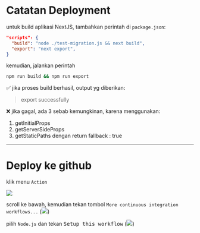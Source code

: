 # Catatan Deployment

untuk build aplikasi NextJS, tambahkan perintah di `package.json`:

```json
"scripts": {
  "build": "node ./test-migration.js && next build",
  "export": "next export",
}
```

kemudian, jalankan perintah

```bash
npm run build && npm run export
```

✅ jika proses build berhasil, output yg diberikan:

> export successfully

❌ jika gagal, ada 3 sebab kemungkinan, karena menggunakan:

1. getInitialProps
2. getServerSideProps
3. getStaticPaths dengan return fallback : true

---

# Deploy ke github

klik menu `Action`

![](md/01.png)

scroll ke bawah, kemudian tekan tombol `More continuous integration workflows...`
(![](md/02.png))

pilih `Node.js` dan tekan <kbd>Setup this workflow</kbd>
(![](md/03.png))
